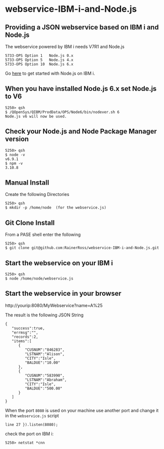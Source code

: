 # webservice-IBM-i-and-Node.js
## Providing a JSON webservice based on IBM i and Node.js

The webservice powered by IBM i needs V7R1 and Node.js
```
5733-OPS Option 1 	Node.js 0.x
5733-OPS Option 5 	Node.js 4.x
5733-OPS Option 10 	Node.js 6.x
```
Go [here](https://www.ibm.com/developerworks/community/wikis/home?lang=en#!/wiki/IBM%20i%20Technology%20Updates/page/Node.js) to get started with Node.js on IBM i.

## When you have installed Node.js 6.x set Node.js to V6
```
5250> qsh
$ /QOpenSys/QIBM/ProdData/OPS/Node6/bin/nodever.sh 6
Node.js v6 will now be used. 
```

## Check your Node.js and Node Package Manager version

```
5250> qsh
$ node -v
v6.9.1
$ npm -v
3.10.8
```

## Manual Install
Create the following Directories

```
5250> qsh
$ mkdir -p /home/node  (for the webservice.js)
```

## Git Clone Install
From a PASE shell enter the following

```
5250> qsh
$ git clone git@github.com:RainerRoss/webservice-IBM-i-and-Node.js.git
```

## Start the webservice on your IBM i

```
5250> qsh
$ node /home/node/webservice.js
```

## Start the webservice in your browser

http://yourip:8080/MyWebservice?name=A%25

The result is the following JSON String
```
{
   "success":true,
   "errmsg":"",
   "records":2,
   "items":[
      {
         "CUSNUM":"846283",
         "LSTNAM":"Alison",
         "CITY":"Isle",
         "BALDUE":"10.00"
      },
      {
         "CUSNUM":"583990",
         "LSTNAM":"Abraham",
         "CITY":"Isle",
         "BALDUE":"500.00" 
      }
   ]
}
```

When the port `8080` is used on your machine use another port and change it in the `webservice.js` script
```
line 27 }).listen(8080);
```

check the port on IBM i: 

```
5250> netstat *cnn
```
